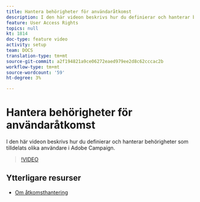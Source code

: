 ```yaml
---
title: Hantera behörigheter för användaråtkomst
description: I den här videon beskrivs hur du definierar och hanterar behörigheter som tilldelats olika användare i Adobe Campaign.
feature: User Access Rights
topics: null
kt: 1814
doc-type: feature video
activity: setup
team: DOCS
translation-type: tm+mt
source-git-commit: a2f194821a9ce06272eaed979ee2d8c62cccac2b
workflow-type: tm+mt
source-wordcount: '59'
ht-degree: 3%

---
```



# Hantera behörigheter för användaråtkomst

I den här videon beskrivs hur du definierar och hanterar behörigheter som tilldelats olika användare i Adobe Campaign.

>[!VIDEO](https://video.tv.adobe.com/v/24671?quality=12)

## Ytterligare resurser

* [Om åtkomsthantering](https://docs.adobe.com/content/help/en/campaign-standard/using/administrating/users-and-security/about-access-management.html)
